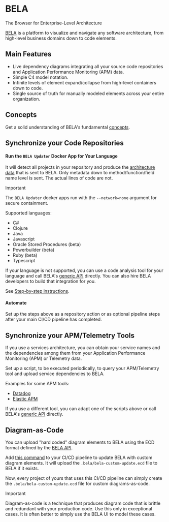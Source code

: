 # BELA
The Browser for Enterprise-Level Architecture

[BELA](https://bela.live) is a platform to visualize and navigate any software architecture, from high-level business domains down to code elements.


## Main Features

- Live dependency diagrams integrating all your source code repositories and Application Performance Monitoring (APM) data.
- Simple C4 model notation.
- Infinite levels of element expand/collapse from high-level containers down to code.
- Single source of truth for manually modeled elements across your entire organization.


## Concepts

Get a solid understanding of BELA's fundamental [concepts](/Concepts.md).


## Synchronize your Code Repositories

#### Run the `BELA Updater` Docker App for Your Language

It will detect all projects in your repository and produce the [architecture data](/Concepts.md#ecds) that is sent to BELA. Only metadata down to method/function/field name level is sent. The actual lines of code are not.

> [!IMPORTANT]
> The `BELA Updater` docker apps run with the `--network=none` argument for secure containment.

Supported languages:
 - C#
 - Clojure
 - Java
 - Javascript
 - Oracle Stored Procedures (beta)
 - Powerbuilder (beta)
 - Ruby (beta)
 - Typescript

If your language is not supported, you can use a code analysis tool for your language and call BELA's [generic API](API.md) directly. You can also hire BELA developers to build that integration for you.

See [Step-by-step instructions](/CodeSynchronization.md).
 
#### Automate

Set up the steps above as a repository action or as optional pipeline steps after your main CI/CD pipeline has completed.


## Synchronize your APM/Telemetry Tools

If you use a services architecture, you can obtain your service names and the dependencies among them from your Application Performance Monitoring (APM) or Telemetry data.

Set up a script, to be executed periodically, to query your APM/Telemetry tool and upload service dependencies to BELA.

Examples for some APM tools:
- [Datadog](/updaters/Datadog.js)
- [Elastic APM](/updaters/Elastic-apm.js)
  
If you use a different tool, you can adapt one of the scripts above or call BELA's [generic API](API.md) directly.


## Diagram-as-Code

You can upload "hard coded" diagram elements to BELA using the ECD format defined by the [BELA API](API.md).

Add [this command](/updaters/reference/upload-example.md#uploading-diagrams-as-code) to your CI/CD pipeline to update BELA with custom diagram elements. It will upload the `.bela/bela-custom-update.ecd` file to BELA if it exists.

Now, every project of yours that uses this CI/CD pipeline can simply create the `.bela/bela-custom-update.ecd` file for custom diagrams-as-code.

> [!IMPORTANT]
> Diagram-as-code is a technique that produces diagram code that is brittle and redundant with your production code. Use this only in exceptional cases. It is often better to simply use the BELA UI to model these cases.
